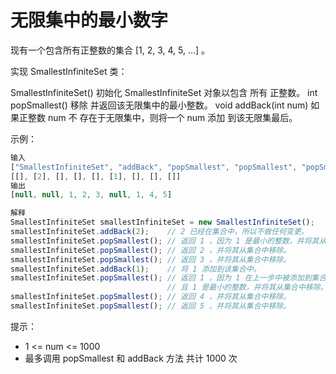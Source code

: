 # 无限集中的最小数字

现有一个包含所有正整数的集合 [1, 2, 3, 4, 5, ...] 。

实现 SmallestInfiniteSet 类：

SmallestInfiniteSet() 初始化 SmallestInfiniteSet 对象以包含 所有 正整数。
int popSmallest() 移除 并返回该无限集中的最小整数。
void addBack(int num) 如果正整数 num 不 存在于无限集中，则将一个 num 添加 到该无限集最后。

示例：

```js
输入
["SmallestInfiniteSet", "addBack", "popSmallest", "popSmallest", "popSmallest", "addBack", "popSmallest", "popSmallest", "popSmallest"]
[[], [2], [], [], [], [1], [], [], []]
输出
[null, null, 1, 2, 3, null, 1, 4, 5]

解释
SmallestInfiniteSet smallestInfiniteSet = new SmallestInfiniteSet();
smallestInfiniteSet.addBack(2);    // 2 已经在集合中，所以不做任何变更。
smallestInfiniteSet.popSmallest(); // 返回 1 ，因为 1 是最小的整数，并将其从集合中移除。
smallestInfiniteSet.popSmallest(); // 返回 2 ，并将其从集合中移除。
smallestInfiniteSet.popSmallest(); // 返回 3 ，并将其从集合中移除。
smallestInfiniteSet.addBack(1);    // 将 1 添加到该集合中。
smallestInfiniteSet.popSmallest(); // 返回 1 ，因为 1 在上一步中被添加到集合中，
                                   // 且 1 是最小的整数，并将其从集合中移除。
smallestInfiniteSet.popSmallest(); // 返回 4 ，并将其从集合中移除。
smallestInfiniteSet.popSmallest(); // 返回 5 ，并将其从集合中移除。
```

提示：

- 1 <= num <= 1000
- 最多调用 popSmallest 和 addBack 方法 共计 1000 次
